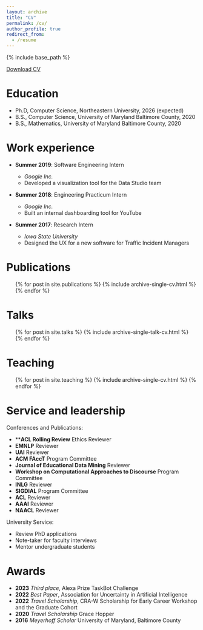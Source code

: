 ```yaml
---
layout: archive
title: "CV"
permalink: /cv/
author_profile: true
redirect_from:
  - /resume
---
```


{% include base_path %}

[Download CV](http://katherine-atwell.github.io/files/CV.pdf)

Education
======
* Ph.D, Computer Science, Northeastern University, 2026 (expected)
* B.S., Computer Science, University of Maryland Baltimore County, 2020
* B.S., Mathematics, University of Maryland Baltimore County, 2020

Work experience
======
* **Summer 2019**: Software Engineering Intern
  * *Google Inc.*
  * Developed a visualization tool for the Data Studio team

* **Summer 2018**: Engineering Practicum Intern
  * *Google Inc.*
  * Built an internal dashboarding tool for YouTube

* **Summer 2017**: Research Intern
  * *Iowa State University*
  * Designed the UX for a new software for Traffic Incident Managers 

Publications
======
  <ul>{% for post in site.publications %}
    {% include archive-single-cv.html %}
  {% endfor %}</ul>
  
Talks
======
  <ul>{% for post in site.talks %}
    {% include archive-single-talk-cv.html %}
  {% endfor %}</ul>
  
Teaching
======
  <ul>{% for post in site.teaching %}
    {% include archive-single-cv.html %}
  {% endfor %}</ul>
  
Service and leadership
======
Conferences and Publications:
* ****ACL Rolling Review** Ethics Reviewer
* **EMNLP** Reviewer 
* **UAI** Reviewer 
* **ACM FAccT** Program Committee 
* **Journal of Educational Data Mining** Reviewer 
* **Workshop on Computational Approaches to Discourse** Program Committee 
* **INLG** Reviewer 
* **SIGDIAL** Program Committee 
* **ACL** Reviewer 
* **AAAI** Reviewer 
* **NAACL** Reviewer 

University Service:
* Review PhD applications
* Note-taker for faculty interviews
* Mentor undergraduate students


Awards
======
* **2023** *Third place*, Alexa Prize TaskBot Challenge
* **2022** *Best Paper*, Association for Uncertainty in Artificial Intelligence
* **2022** *Travel Scholarship*, CRA-W Scholarship for Early Career Workshop and the Graduate Cohort 
* **2020** *Travel Scholarship* Grace Hopper
* **2016** *Meyerhoff Scholar* University of Maryland, Baltimore County